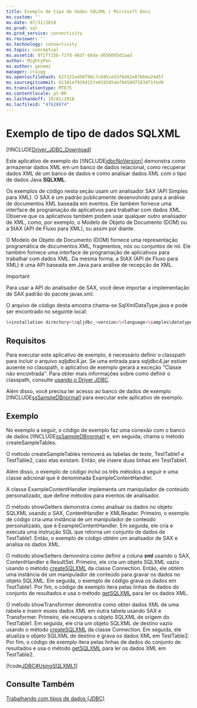 ```yaml
---
title: Exemplo de tipo de dados SQLXML | Microsoft Docs
ms.custom: ''
ms.date: 07/31/2018
ms.prod: sql
ms.prod_service: connectivity
ms.reviewer: ''
ms.technology: connectivity
ms.topic: conceptual
ms.assetid: 8f2ff25b-71fd-46d7-b6de-d656095d2aad
author: MightyPen
ms.author: genemi
manager: craigg
ms.openlocfilehash: 62f222a450798c7c685ce55f8d82e876b6e24d5f
ms.sourcegitcommit: 61381ef939415fe019285def9450d7583df1fed0
ms.translationtype: MTE75
ms.contentlocale: pt-BR
ms.lasthandoff: 10/01/2018
ms.locfileid: "47628074"
---
```

# <a name="sqlxml-data-type-sample"></a>Exemplo de tipo de dados SQLXML

[!INCLUDE[Driver_JDBC_Download](../../includes/driver_jdbc_download.md)]

Este aplicativo de exemplo do [!INCLUDE[jdbcNoVersion](../../includes/jdbcnoversion_md.md)] demonstra como armazenar dados XML em um banco de dados relacional, como recuperar dados XML de um banco de dados e como analisar dados XML com o tipo de dados Java **SQLXML**.

Os exemplos de código nesta seção usam um analisador SAX (API Simples para XML). O SAX é um padrão publicamente desenvolvido para a análise de documentos XML baseada em eventos. Ele também fornece uma interface de programação de aplicativos para trabalhar com dados XML. Observe que os aplicativos também podem usar qualquer outro analisador de XML, como, por exemplo, o Modelo de Objeto de Documento (DOM) ou a StAX (API de Fluxo para XML), ou assim por diante.

O Modelo de Objeto de Documento (DOM) fornece uma representação programática de documentos XML, fragmentos, nós ou conjuntos de nó. Ele também fornece uma interface de programação de aplicativos para trabalhar com dados XML. Da mesma forma, a StAX (API de Fluxo para XML) é uma API baseada em Java para análise de recepção de XML.

> [!IMPORTANT]  
> Para usar a API do analisador de SAX, você deve importar a implementação de SAX padrão do pacote javax.xml.

O arquivo de código desta amostra chama-se SqlXmlDataType.java e pode ser encontrado no seguinte local:

```bash
\<installation directory>\sqljdbc_<version>\<language>\samples\datatypes
```

## <a name="requirements"></a>Requisitos

Para executar este aplicativo de exemplo, é necessário definir o classpath para incluir o arquivo sqljdbc4.jar. Se uma entrada para sqljdbc4.jar estiver ausente no classpath, o aplicativo de exemplo gerará a exceção "Classe não encontrada". Para obter mais informações sobre como definir o classpath, consulte [usando o Driver JDBC](../../connect/jdbc/using-the-jdbc-driver.md).

Além disso, você precisa ter acesso ao banco de dados de exemplo [!INCLUDE[ssSampleDBnormal](../../includes/sssampledbnormal_md.md)] para executar este aplicativo de exemplo.

## <a name="example"></a>Exemplo

No exemplo a seguir, o código de exemplo faz uma conexão com o banco de dados [!INCLUDE[ssSampleDBnormal](../../includes/sssampledbnormal_md.md)] e, em seguida, chama o método createSampleTables.

O método createSampleTables removerá as tabelas de teste, TestTable1 e TestTable2, caso elas existam. Então, ele insere duas linhas em TestTable1.

Além disso, o exemplo de código inclui os três métodos a seguir e uma classe adicional que é denominada ExampleContentHandler.

A classe ExampleContentHandler implementa um manipulador de conteúdo personalizado, que define métodos para eventos de analisador.

O método showGetters demonstra como analisar os dados no objeto SQLXML usando o SAX, ContentHandler e XMLReader. Primeiro, o exemplo de código cria uma instância de um manipulador de conteúdo personalizado, que é ExampleContentHandler. Em seguida, ele cria e executa uma instrução SQL que retorna um conjunto de dados de TestTable1. Então, o exemplo de código obtém um analisador de SAX e analisa os dados XML.

O método showSetters demonstra como definir a coluna **xml** usando o SAX, ContentHandler e ResultSet. Primeiro, ele cria um objeto SQLXML vazio usando o método [createSQLXML](../../connect/jdbc/reference/createsqlxml-method-sqlserverconnection.md) da classe Connection. Então, ele obtém uma instância de um manipulador de conteúdo para gravar os dados no objeto SQLXML. Em seguida, o exemplo de código grava os dados em TestTable1. Por fim, o código de exemplo itera pelas linhas de dados do conjunto de resultados e usa o método [getSQLXML](../../connect/jdbc/reference/getsqlxml-method-sqlserverresultset.md) para ler os dados XML.

O método showTransformer demonstra como obter dados XML de uma tabela e inserir esses dados XML em outra tabela usando SAX e Transformer. Primeiro, ele recupera o objeto SQLXML de origem do TestTable1. Em seguida, ele cria um objeto SQLXML de destino vazio usando o método [createSQLXML](../../connect/jdbc/reference/createsqlxml-method-sqlserverconnection.md) da classe Connection. Em seguida, ele atualiza o objeto SQLXML de destino e grava os dados XML em TestTable2. Por fim, o código de exemplo itera pelas linhas de dados do conjunto de resultados e usa o método [getSQLXML](../../connect/jdbc/reference/getsqlxml-method-sqlserverresultset.md) para ler os dados XML em TestTable2.

[!code[JDBC#UsingSQLXML1](../../connect/jdbc/codesnippet/Java/sqlxml-data-type-sample_1.java)]

## <a name="see-also"></a>Consulte Também

[Trabalhando com tipos de dados &#40;JDBC&#41;](../../connect/jdbc/working-with-data-types-jdbc.md)
